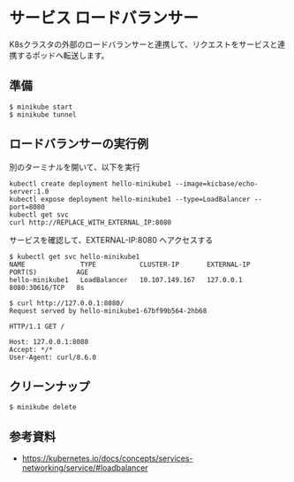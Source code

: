 # サービス ロードバランサー
K8sクラスタの外部のロードバランサーと連携して、リクエストをサービスと連携するポッドへ転送します。


## 準備

```
$ minikube start
$ minikube tunnel
```

## ロードバランサーの実行例
別のターミナルを開いて、以下を実行

```
kubectl create deployment hello-minikube1 --image=kicbase/echo-server:1.0
kubectl expose deployment hello-minikube1 --type=LoadBalancer --port=8080
kubectl get svc
curl http://REPLACE_WITH_EXTERNAL_IP:8080
```

サービスを確認して、EXTERNAL-IP:8080 へアクセスする
```
$ kubectl get svc hello-minikube1
NAME              TYPE           CLUSTER-IP       EXTERNAL-IP   PORT(S)          AGE
hello-minikube1   LoadBalancer   10.107.149.167   127.0.0.1     8080:30616/TCP   8s

$ curl http://127.0.0.1:8080/
Request served by hello-minikube1-67bf99b564-2hb68

HTTP/1.1 GET /

Host: 127.0.0.1:8080
Accept: */*
User-Agent: curl/8.6.0
```

## クリーンナップ
```
$ minikube delete
```


## 参考資料
- https://kubernetes.io/docs/concepts/services-networking/service/#loadbalancer
